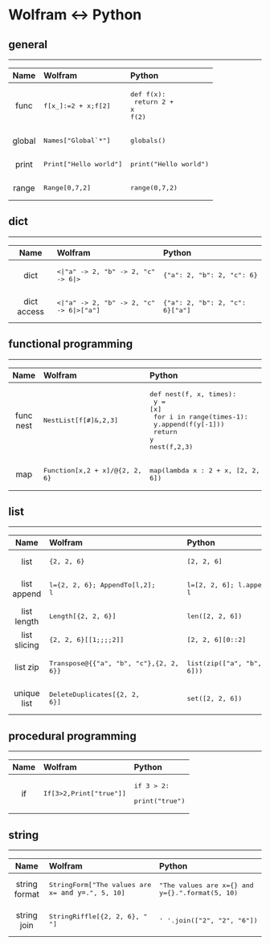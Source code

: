 # Wolfram ↔ Python
## general
---
 Name | Wolfram | Python
:---:|:---|:---
func|<pre>f[x_]:=2 + x;f[2]</pre>|<pre>def f(x):<br/>	return 2 + x<br/>f(2)<br/></pre>
global|<pre>Names["Global`*"]</pre>|<pre>globals()</pre>
print|<pre>Print["Hello world"]</pre>|<pre>print("Hello world")</pre>
range|<pre>Range[0,7,2]</pre>|<pre>range(0,7,2)</pre>


## dict
---
 Name | Wolfram | Python
:---:|:---|:---
dict|<pre><\|"a" -> 2, "b" -> 2, "c" -> 6\|></pre>|<pre>{"a": 2, "b": 2, "c": 6}</pre>
dict access|<pre><\|"a" -> 2, "b" -> 2, "c" -> 6\|>["a"]</pre>|<pre>{"a": 2, "b": 2, "c": 6}["a"]</pre>


## functional programming
---
 Name | Wolfram | Python
:---:|:---|:---
func nest|<pre>NestList[f[#]&,2,3]</pre>|<pre>def nest(f, x, times):<br/>    y = [x]<br/>    for i in range(times-1):<br/>        y.append(f(y[-1]))<br/>    return y<br/>nest(f,2,3)<br/></pre>
map|<pre>Function[x,2 + x]/@{2, 2, 6}</pre>|<pre>map(lambda x : 2 + x, [2, 2, 6])</pre>


## list
---
 Name | Wolfram | Python
:---:|:---|:---
list|<pre>{2, 2, 6}</pre>|<pre>[2, 2, 6]</pre>
list append|<pre>l={2, 2, 6}; AppendTo[l,2]; l</pre>|<pre>l=[2, 2, 6]; l.append(2); l</pre>
list length|<pre>Length[{2, 2, 6}]</pre>|<pre>len([2, 2, 6])</pre>
list slicing|<pre>{2, 2, 6}[[1;;;;2]]</pre>|<pre>[2, 2, 6][0::2]</pre>
list zip|<pre>Transpose@{{"a", "b", "c"},{2, 2, 6}}</pre>|<pre>list(zip(["a", "b", "c"],[2, 2, 6]))</pre>
unique list|<pre>DeleteDuplicates[{2, 2, 6}]</pre>|<pre>set([2, 2, 6])</pre>


## procedural programming
---
 Name | Wolfram | Python
:---:|:---|:---
if|<pre>If[3>2,Print["true"]]</pre>|<pre>if 3 > 2:<br/>	print("true")<br/></pre>


## string
---
 Name | Wolfram | Python
:---:|:---|:---
string format|<pre>StringForm["The values are x=`` and y=``.", 5, 10]</pre>|<pre>"The values are x={} and y={}.".format(5, 10)</pre>
string join|<pre>StringRiffle[{2, 2, 6}, " "]</pre>|<pre>' '.join(["2", "2", "6"])</pre>


